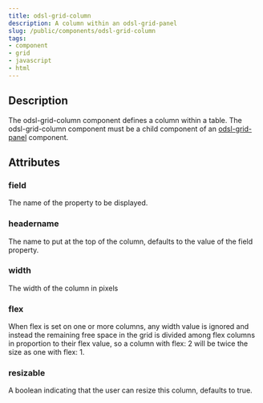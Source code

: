 ```yaml
---
title: odsl-grid-column
description: A column within an odsl-grid-panel
slug: /public/components/odsl-grid-column
tags:
- component
- grid
- javascript
- html
---
```


## Description
The odsl-grid-column component defines a column within a table.
The odsl-grid-column component must be a child component of an [odsl-grid-panel](odsl-grid-panel) component.

## Attributes
### field
The name of the property to be displayed.

### headername
The name to put at the top of the column, defaults to the value of the field property.

### width
The width of the column in pixels

### flex
When flex is set on one or more columns, any width value is ignored and instead the remaining free space in the grid is divided among flex columns in proportion to their flex value, so a column with flex: 2 will be twice the size as one with flex: 1.

### resizable
A boolean indicating that the user can resize this column, defaults to true.

